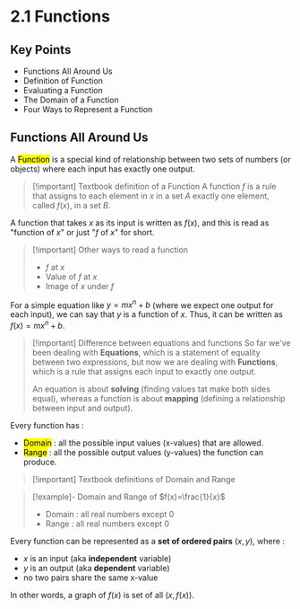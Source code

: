 # 2.1 Functions

## Key Points

- Functions All Around Us
- Definition of Function
- Evaluating a Function
- The Domain of a Function
- Four Ways to Represent a Function


## Functions All Around Us

A <mark class="hltr-trippy">Function</mark> is a special kind of relationship between two sets of numbers (or objects) where each input has exactly one output.

> [!important] Textbook definition of a Function
> A function $f$ is a rule that assigns to each element in $x$ in a set $A$ exactly one element, called $f(x)$, in a set $B$.

A function that takes $x$ as its input is written as $f(x)$, and this is read as "function of $x$" or just "$f$ of $x$" for short.

> [!important] Other ways to read a function
> - $f$ at $x$
> - Value of $f$ at $x$
> - Image of $x$ under $f$

For a simple equation like $y=mx^{n}+b$ (where we expect one output for each input), we can say that $y$ is a function of $x$. Thus, it can be written as $f(x)=mx^n+b$.

> [!important] Difference between equations and functions
> So far we've been dealing with **Equations**, which is a statement of equality between two expressions, but now we are dealing with **Functions**, which is a rule that assigns each input to exactly one output.
> 
> An equation is about **solving** (finding values tat make both sides equal), whereas a function is about **mapping** (defining a relationship between input and output).

Every function has :
- <mark class="hltr-trippy">Domain</mark> : all the possible input values (x-values) that are allowed.
- <mark class="hltr-trippy">Range</mark> : all the possible output values (y-values) the function can produce.

> [!important] Textbook definitions of Domain and Range
> 

> [!example]- Domain and Range of $f(x)=\frac{1}{x}$
> - Domain : all real numbers except $0$
> - Range : all real numbers except $0$

Every function can be represented as a **set of ordered pairs** $(x,y)$, where :
- $x$ is an input (aka **independent** variable)
- $y$ is an output (aka **dependent** variable)
- no two pairs share the same x-value

In other words, a graph of $f(x)$ is set of all $(x, f(x))$.
